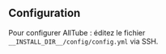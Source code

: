 ## Configuration

Pour configurer AllTube : éditez le fichier `__INSTALL_DIR__/config/config.yml` via SSH.
